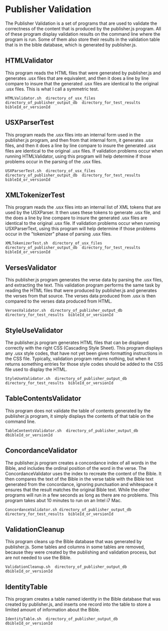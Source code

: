 # Publisher Validation

The Publisher Validation is a set of programs that are used to validate the correctness of the content that is produced by the publisher.js program.  All of these program display validation results on the command line where the program is run.  Some of them also store their results in the validation table that is in the bible database, which is generated by publisher.js.  

## HTMLValidator

This program reads the HTML files that were generated by publisher.js and generates .usx files that are equivalent, and then it does a line by line compare to insure that the generated .usx files are identical to the original .usx files.  This is what I call a symmetric test.

	HTMLValidator.sh  directory_of_usx_files  directory_of_publisher_output_db  directory_for_test_results  bibleId_or_versionId
	
## USXParserTest

This program reads the .usx files into an internal form used in the publisher.js program, and then from that internal form, it generates .usx files, and then it does a line by line compare to insure the generated .usx files are identical to the original .usx files.  If validation problems occur when running HTMLValidator, using this program will help determine if those problems occur in the parsing of the .usx files.

	USXParserTest.sh  directory_of_usx_files  directory_of_publisher_output_db  directory_for_test_results  bibleId_or_versionId
	
##  XMLTokenizerTest

This program reads the .usx files into an internal list of XML tokens that are used by the USXParser.  It then uses these tokens to generate .usx file, and the does a line by line compare to insure the generated .usx files are identical to the original .usx file.  If validation problems occur when running USXParserText, using this program will help determine if those problems occur in the "tokenizer" phase of parsing .usx files.

	XMLTokenizerTest.sh  directory_of_usx_files  directory_of_publisher_output_db  directory_for_test_results  bibleId_or_versionId
	
## VersesValidator

This publisher.js program generates the verse data by parsing the .usx files, and extracting the text.  This validation program performs the same task by reading the HTML files that were produced by publisher.js and generates the verses from that source.  The verses data produced from .usx is then compared to the verses data produced from HTML.  

	VersesValidator.sh  directory_of_publisher_output_db  directory_for_test_results  bibleId_or_versionId
	
## StyleUseValidator

The publisher.js program generates HTML files that can be displayed correctly with the right CSS (Cascading Style Sheet).  This program displays any .usx style codes, that have not yet been given formatting instructions in the CSS file.  Typically, validation program returns nothing, but when it returns something entries for those style codes should be added to the CSS file used to display the HTML.  

	StyleUseValidator.sh  directory_of_publisher_output_db  directory_for_test_results  bibleId_or_versionId
	
## TableContentsValidator

This program does not validate the table of contents generated by the publisher.js program, it simply displays the contents of that table on the command line.

	TableContentsValidator.sh  directory_of_publisher_output_db  dbibleId_or_versionId
	
## ConcordanceValidator

The publisher.js program creates a concordance index of all words in the Bible, and includes the ordinal position of the word in the verse.  The ConcordanceValidator uses the index to recreate the content of the Bible.  It then compares the text of the Bible in the verse table with the Bible text generated from the concordance, ignoring punctuation and whitespace it ensures that the result matches the original Bible text.  While the other programs will run in a few seconds as long as there are no problems.  This program takes abut 10 minutes to run on an Intel i7 Mac.

	ConcordanceValidator.sh directory_of_publisher_output_db  directory_for_test_results  bibleId_or_versionId

## ValidationCleanup

This program cleans up the Bible database that was generated by publisher.js.  Some tables and columns in some tables are removed, because they were created by the publishing and validation process, but are not needed to use the Bible.


	ValidationCleanup.sh  directory_of_publisher_output_db  dbibleId_or_versionId

## IdentityTable

This program creates a table named identity in the Bible database that was created by publisher.js, and inserts one record into the table to store a limited amount of information about the Bible.

	IdentityTable.sh  directory_of_publisher_output_db  dbibleId_or_versionId

